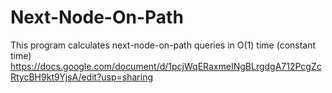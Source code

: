 # Next-Node-On-Path
This program calculates next-node-on-path queries in O(1) time (constant time)
https://docs.google.com/document/d/1pcjWqERaxmeINgBLrgdgA712PcgZcRtycBH9kt9YjsA/edit?usp=sharing
